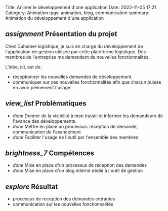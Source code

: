 Title: Animer le développement d'une application
Date: 2022-11-05 17:21
Category: Animation
tags: animation, blog, communication
summary: Animation du développement d'une application

## <i class="medium material-icons">assignment</i> Présentation du projet

Chez Duhamel-logistique, je suis en charge du développement de l'application de gestion utilisée par cette plateforme
logistique. Des membres de l'entreprise me demandent de nouvelles fonctionnalités.

L'idée, ici, est de: 
- réceptionner les nouvelles demandes de développement. 
- communiquer sur ces nouvelles fonctionnalités afin que chacun puisse en avoir pleinement l'usage.


## <i class="medium material-icons">view_list</i> Problématiques

 - <i class="tiny material-icons">done</i> Donner de la visibilité à mon travail et informer les demandeurs de l'avance 
des développements.
 - <i class="tiny material-icons">done</i> Mettre en place un processus: reception de demande, communication de l'avancement
 - <i class="tiny material-icons">done</i> Faciliter l'usage de l'outil par l'ensemble des membres 

## <i class="medium material-icons">brightness_7</i> Compétences 

- <i class="tiny material-icons">done</i> Mise en place d'un processus de reception des demandes
- <i class="tiny material-icons">done</i> Mise en place d'un blog interne dédié à l'outil de gestion

## <i class="medium material-icons">explore</i> Résultat

- processus de reception des demandes entrantes
- communication sur les nouvelles fonctionnalités

